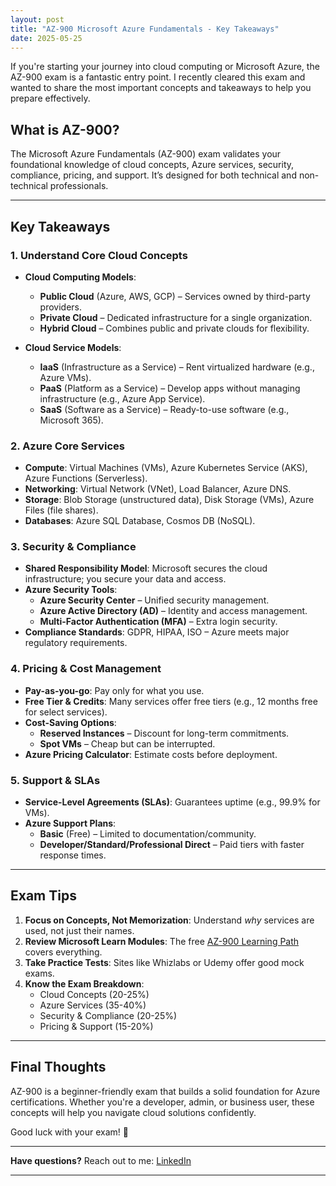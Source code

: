 ```yaml
---
layout: post
title: "AZ-900 Microsoft Azure Fundamentals - Key Takeaways"
date: 2025-05-25
---
```


If you're starting your journey into cloud computing or Microsoft Azure, the AZ-900 exam is a fantastic entry point. I recently cleared this exam and wanted to share the most important concepts and takeaways to help you prepare effectively.

## What is AZ-900?

The Microsoft Azure Fundamentals (AZ-900) exam validates your foundational knowledge of cloud concepts, Azure services, security, compliance, pricing, and support. It’s designed for both technical and non-technical professionals.

---

## Key Takeaways

### 1. **Understand Core Cloud Concepts**

- **Cloud Computing Models**:

  - **Public Cloud** (Azure, AWS, GCP) – Services owned by third-party providers.
  - **Private Cloud** – Dedicated infrastructure for a single organization.
  - **Hybrid Cloud** – Combines public and private clouds for flexibility.

- **Cloud Service Models**:

  - **IaaS** (Infrastructure as a Service) – Rent virtualized hardware (e.g., Azure VMs).
  - **PaaS** (Platform as a Service) – Develop apps without managing infrastructure (e.g., Azure App Service).
  - **SaaS** (Software as a Service) – Ready-to-use software (e.g., Microsoft 365).

### 2. **Azure Core Services**

- **Compute**: Virtual Machines (VMs), Azure Kubernetes Service (AKS), Azure Functions (Serverless).
- **Networking**: Virtual Network (VNet), Load Balancer, Azure DNS.
- **Storage**: Blob Storage (unstructured data), Disk Storage (VMs), Azure Files (file shares).
- **Databases**: Azure SQL Database, Cosmos DB (NoSQL).

### 3. **Security & Compliance**

- **Shared Responsibility Model**: Microsoft secures the cloud infrastructure; you secure your data and access.
- **Azure Security Tools**:
  - **Azure Security Center** – Unified security management.
  - **Azure Active Directory (AD)** – Identity and access management.
  - **Multi-Factor Authentication (MFA)** – Extra login security.
- **Compliance Standards**: GDPR, HIPAA, ISO – Azure meets major regulatory requirements.

### 4. **Pricing & Cost Management**

- **Pay-as-you-go**: Pay only for what you use.
- **Free Tier & Credits**: Many services offer free tiers (e.g., 12 months free for select services).
- **Cost-Saving Options**:
  - **Reserved Instances** – Discount for long-term commitments.
  - **Spot VMs** – Cheap but can be interrupted.
- **Azure Pricing Calculator**: Estimate costs before deployment.

### 5. **Support & SLAs**

- **Service-Level Agreements (SLAs)**: Guarantees uptime (e.g., 99.9% for VMs).
- **Azure Support Plans**:
  - **Basic** (Free) – Limited to documentation/community.
  - **Developer/Standard/Professional Direct** – Paid tiers with faster response times.

---

## Exam Tips

1. **Focus on Concepts, Not Memorization**: Understand _why_ services are used, not just their names.
2. **Review Microsoft Learn Modules**: The free [AZ-900 Learning Path](https://learn.microsoft.com/en-us/certifications/exams/az-900/) covers everything.
3. **Take Practice Tests**: Sites like Whizlabs or Udemy offer good mock exams.
4. **Know the Exam Breakdown**:
   - Cloud Concepts (20-25%)
   - Azure Services (35-40%)
   - Security & Compliance (20-25%)
   - Pricing & Support (15-20%)

---

## Final Thoughts

AZ-900 is a beginner-friendly exam that builds a solid foundation for Azure certifications. Whether you're a developer, admin, or business user, these concepts will help you navigate cloud solutions confidently.

Good luck with your exam! 🎯

---

**Have questions?** Reach out to me: [LinkedIn](https://www.linkedin.com/in/darren-stafford/)

---
